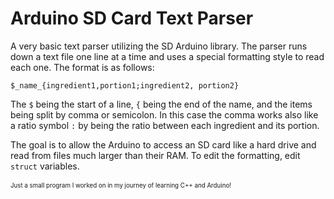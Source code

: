 # Arduino SD Card Text Parser 
<p>

A very basic text parser utilizing the SD Arduino library. The parser runs down a text file one line at a time and uses a special formatting style to read each one. The format is as follows:  </p>

```
$_name_{ingredient1,portion1;ingredient2, portion2}
```

The `$` being the start of a line, `{` being the end of the name, and the items being split by comma or semicolon. In this case the comma works also like a ratio symbol `:` by being the ratio between each ingredient and its portion. 

The goal is to allow the Arduino to access an SD card like a hard drive and read from files much larger than their RAM. To edit the formatting, edit `struct` variables.
<br />
<br />
<sub><sup>Just a small program I worked on in my journey of learning C++ and Arduino!</sup></sub>

